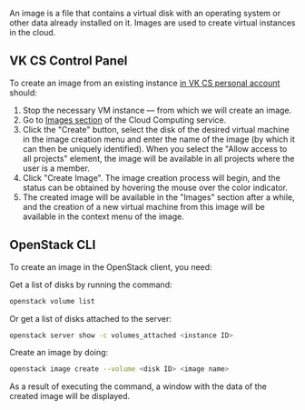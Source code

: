 An image is a file that contains a virtual disk with an operating system or other data already installed on it. Images are used to create virtual instances in the cloud.

## VK CS Control Panel

To create an image from an existing instance [in VK CS personal account](https://mcs.mail.ru/app/services/infra/servers/) should:

1. Stop the necessary VM instance — from which we will create an image.
2. Go to [Images section](https://mcs.mail.ru/app/services/infra/images/) of the Cloud Computing service.
3. Click the "Create" button, select the disk of the desired virtual machine in the image creation menu and enter the name of the image (by which it can then be uniquely identified). When you select the "Allow access to all projects" element, the image will be available in all projects where the user is a member.
4. Click "Create Image". The image creation process will begin, and the status can be obtained by hovering the mouse over the color indicator.
5. The created image will be available in the "Images" section after a while, and the creation of a new virtual machine from this image will be available in the context menu of the image.

## OpenStack CLI

To create an image in the OpenStack client, you need:

Get a list of disks by running the command:

```bash
openstack volume list
```

Or get a list of disks attached to the server:

```bash
openstack server show -c volumes_attached <instance ID>
```

Create an image by doing:

```bash
openstack image create --volume <disk ID> <image name>
```

As a result of executing the command, a window with the data of the created image will be displayed.
